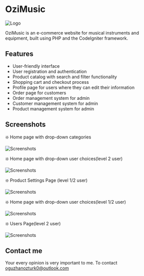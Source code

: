 
# OziMusic




   ![Logo](https://cdn.discordapp.com/attachments/793214764523585536/1094716988422631424/logo.jpeg)


    
OziMusic is an e-commerce website for musical instruments and equipment, built using PHP and the CodeIgniter framework.

## Features

- User-friendly interface
- User registration and authentication
- Product catalog with search and filter functionality
- Shopping cart and checkout process
- Profile page for users where they can edit their information
- Order page for customers 
- Order management system for admin
- Customer management system for admin
- Product management system for admin
  
## Screenshots

:sparkle: Home page with drop-down categories

![Screenshots](https://cdn.discordapp.com/attachments/793214764523585536/1094720949397487666/image.png)



:sparkle: Home page with drop-down user choices(level 2 user)

![Screenshots](https://cdn.discordapp.com/attachments/793214764523585536/1094721025910001836/image.png)



:sparkle: Product Settings Page (level 1/2 user)

![Screenshots](https://cdn.discordapp.com/attachments/793214764523585536/1094721146722721842/image.png)



:sparkle: Home page with drop-down user choices(level 1/2 user)

![Screenshots](https://cdn.discordapp.com/attachments/793214764523585536/1094721587757973735/image.png)

  
  
:sparkle: Users Page(level 2 user)

![Screenshots](https://cdn.discordapp.com/attachments/793214764523585536/1094725249964191754/image.png)

## Contact me 

Your every opinion is very important to me. To contact oguzhanozturk0@outlook.com

  
